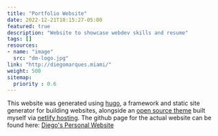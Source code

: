 ```yaml
---
title: "Portfolio Website"
date: 2022-12-21T18:15:27-05:00
featured: true
description: "Website to showcase webdev skills and resume"
tags: []
resources:
- name: "image"
  src: "dm-logo.jpg"
link: "http://diegomarques.miami/"
weight: 500
sitemap:
  priority : 0.6
---
```


This website was generated using [hugo](https://gohugo.io/), a framework and static site generator for building websites, alongside an [open source theme](https://github.com/DiegolMarques/hugo-resume-temp) built myself via [netlify hosting](https://www.netlify.com/). The github page for the actual website can be found here: [Diego's Personal Website](https://github.com/DiegolMarques/DiegolMarquesWebsite/)